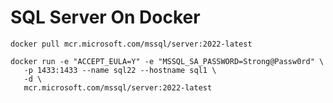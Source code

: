 # SQL Server On Docker


```
docker pull mcr.microsoft.com/mssql/server:2022-latest
```

```
docker run -e "ACCEPT_EULA=Y" -e "MSSQL_SA_PASSWORD=Strong@Passw0rd" \
   -p 1433:1433 --name sql22 --hostname sql1 \
   -d \
   mcr.microsoft.com/mssql/server:2022-latest
   ```